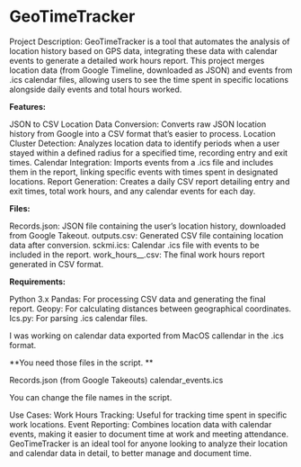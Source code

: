 # GeoTimeTracker

Project Description:
GeoTimeTracker is a tool that automates the analysis of location history based on GPS data, integrating these data with calendar events to generate a detailed work hours report. This project merges location data (from Google Timeline, downloaded as JSON) and events from .ics calendar files, allowing users to see the time spent in specific locations alongside daily events and total hours worked.

**Features:**

JSON to CSV Location Data Conversion: Converts raw JSON location history from Google into a CSV format that’s easier to process.
Location Cluster Detection: Analyzes location data to identify periods when a user stayed within a defined radius for a specified time, recording entry and exit times.
Calendar Integration: Imports events from a .ics file and includes them in the report, linking specific events with times spent in designated locations.
Report Generation: Creates a daily CSV report detailing entry and exit times, total work hours, and any calendar events for each day.

**Files:** 

Records.json: JSON file containing the user’s location history, downloaded from Google Takeout.
outputs.csv: Generated CSV file containing location data after conversion.
sckmi.ics: Calendar .ics file with events to be included in the report.
work_hours_<year>_<month>.csv: The final work hours report generated in CSV format.


**Requirements:**

Python 3.x
Pandas: For processing CSV data and generating the final report.
Geopy: For calculating distances between geographical coordinates.
Ics.py: For parsing .ics calendar files.

I was working on calendar data exported from MacOS callendar in the .ics format. 

**You need those files in the script. **

Records.json (from Google Takeouts)
calendar_events.ics 

You can change the file names in the script.

Use Cases:
Work Hours Tracking: Useful for tracking time spent in specific work locations.
Event Reporting: Combines location data with calendar events, making it easier to document time at work and meeting attendance.
GeoTimeTracker is an ideal tool for anyone looking to analyze their location and calendar data in detail, to better manage and document time.
